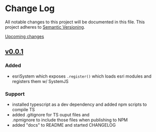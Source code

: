 # Change Log

All notable changes to this project will be documented in this file.
This project adheres to [Semantic Versioning](http://semver.org/).

[Upcoming changes][unreleased]

## [v0.0.1]

### Added
- esriSystem which exposes `.register()` which 
loads esri modules and registers them w/ SystemJS

### Support
- installed typescript as a dev dependency and 
added npm scripts to compile TS 
- added .gitignore for TS ouput files and                        
.npmignore to include those files when publishing to NPM
- added "docs" to README and started CHANGELOG

[unreleased]: https://github.com/Esri/angular-esri-map/compare/v0.0.1...HEAD
[v0.0.1]: https://github.com/Esri/angular-esri-map/commits/v0.0.1
